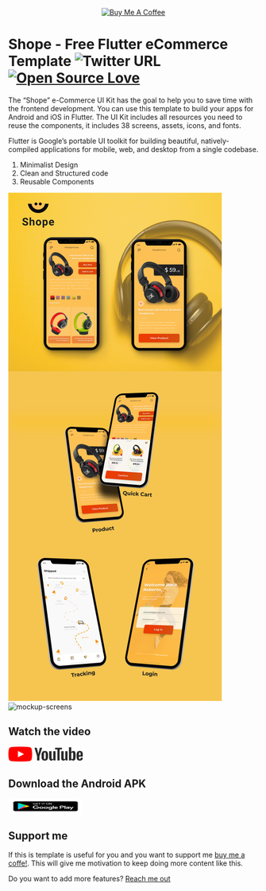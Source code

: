 <p align="center">
<a href="https://www.buymeacoffee.com/SaNhE76x9" target="_blank"><img src="https://cdn.buymeacoffee.com/buttons/default-blue.png" alt="Buy Me A Coffee" style="height: 30px !important;width: 150px !important;" ></a>
</p>

# Shope - Free Flutter eCommerce Template  ![Twitter URL](https://img.shields.io/twitter/url?style=social&url=https%3A%2F%2Ftwitter.com%2Froberto_devs) [![Open Source Love](https://badges.frapsoft.com/os/v2/open-source.svg?v=103)](https://github.com/robertodevs/flutter_ecommerce_template)

The “Shope” e-Commerce UI Kit has the goal to help you to save time with the frontend development. You can use this template to build your apps for Android and iOS in Flutter. The UI Kit includes all resources you need to reuse the components, it includes 38 screens, assets, icons, and fonts.

Flutter is Google’s portable UI toolkit for building beautiful, natively-compiled applications for mobile, web, and desktop from a single codebase.

<ol><li>Minimalist Design</li><li>Clean and Structured code</li><li>Reusable Components</li></ol>


<img src="assets/promotional/Mockup&#32;Intro.png" alt="mockup-intro" />

<img src="assets/promotional/Mockup&#32;Screens.png" alt="mockup-screens" />

## Watch the video
<a href="https://youtu.be/aI4AelN8k24"><img src="assets/promotional/youtube.png" title="Shope Flutter e-Commerce" alt="youtube-video" style="height: 30px !important;width: 150px !important;"></a>

## Download the Android APK
<a href="https://play.google.com/store/apps/details?id=com.int2.ecommerce_int2"><img src="assets/promotional/google-play-badge.png" title="Shope Flutter e-Commerce" alt="youtube-video" style="height: 30px !important;width: 150px !important;"></a>

## Support me
If this is template is useful for you and you want to support me [buy me a coffe!](https://www.buymeacoffee.com/SaNhE76x9). This will give me motivation to keep doing more content like this. 

Do you want to add more features? [Reach me out](https://lnk.bio/9dQ4)